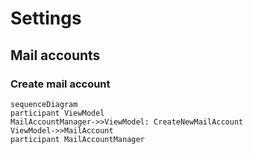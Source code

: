 # Settings
## Mail accounts
### Create mail account
```mermaid
sequenceDiagram
participant ViewModel
MailAccountManager->>ViewModel: CreateNewMailAccount
ViewModel->>MailAccount
participant MailAccountManager

```
<!--stackedit_data:
eyJoaXN0b3J5IjpbLTk5Nzg0MTE3MV19
-->